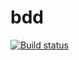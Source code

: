 # bdd
[![Build status](https://ci.appveyor.com/api/projects/status/8094hdt7a0gby9tt?svg=true)](https://ci.appveyor.com/project/kira9112/bdd)
